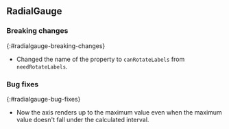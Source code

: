 ## RadialGauge

### Breaking changes
{:#radialgauge-breaking-changes}

* Changed the name of the property to `canRotateLabels` from `needRotateLabels`.

### Bug fixes
{:#radialgauge-bug-fixes}

* Now the axis renders up to the maximum value even when the maximum value doesn't fall under the calculated interval.